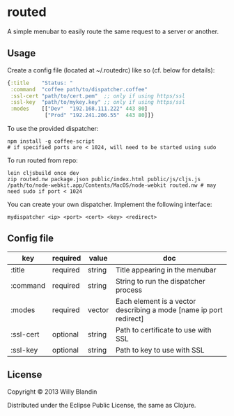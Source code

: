 # routed

A simple menubar to easily route the same request to a server or another.

## Usage

Create a config file (located at ~/.routedrc) like so (cf. below for details):
```clojure
{:title    "Status: "
 :command  "coffee path/to/dispatcher.coffee"
 :ssl-cert "path/to/cert.pem"  ;; only if using https/ssl
 :ssl-key  "path/to/mykey.key" ;; only if using https/ssl
 :modes    [["Dev"  "192.168.111.222" 443 80]
            ["Prod" "192.241.206.55"  443 80]]}
```

To use the provided dispatcher:
```
npm install -g coffee-script
# if specified ports are < 1024, will need to be started using sudo
```

To run routed from repo:
```
lein cljsbuild once dev
zip routed.nw package.json public/index.html public/js/cljs.js
/path/to/node-webkit.app/Contents/MacOS/node-webkit routed.nw # may need sudo if port < 1024
```

You can create your own dispatcher. Implement the following interface:
```
mydispatcher <ip> <port> <cert> <key> <redirect>
```

## Config file

key | required | value | doc
----|----------|-------|----
:title | required | string | Title appearing in the menubar
:command | required | string | String to run the dispatcher process
:modes | required | vector | Each element is a vector describing a mode [name ip port redirect]
:ssl-cert | optional | string | Path to certificate to use with SSL
:ssl-key | optional | string | Path to key to use with SSL


## License

Copyright © 2013 Willy Blandin

Distributed under the Eclipse Public License, the same as Clojure.
